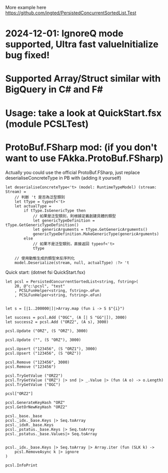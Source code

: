More example here
https://github.com/ingted/PersistedConcurrentSortedList.Test


# 2024-12-01: IgnoreQ mode supported, Ultra fast valueInitialize bug fixed!
# Supported Array/Struct similar with BigQuery in C# and F#
# Usage: take a look at QuickStart.fsx (module PCSLTest)
# ProtoBuf.FSharp mod: (if you don't want to use FAkka.ProtoBuf.FSharp) 


Actually you could use the official ProtoBuf.FSharp, just replace deserialiseConcreteType in PB with (adding it yourself)

```
let deserialiseConcreteType<'t> (model: RuntimeTypeModel) (stream: Stream) = 
    // 判斷 't 是否為泛型類別
    let tType = typeof<'t>
    let actualType =
        if tType.IsGenericType then
            // 如果是泛型類別，則根據定義創建具體的類型
            let genericTypeDefinition = tType.GetGenericTypeDefinition()
            let genericArguments = tType.GetGenericArguments()
            genericTypeDefinition.MakeGenericType(genericArguments)
        else
            // 如果不是泛型類別，直接返回 typeof<'t>
            tType

    // 使用動態生成的類型來反序列化
    model.Deserialize(stream, null, actualType) :?> 't
```

Quick start: (dotnet fsi QuickStart.fsx)

```
let pcsl = PersistedConcurrentSortedList<string, fstring>(
    20, @"c:\pcsl", "test"
    , PCSLFunHelper<string, fstring>.oFun
    , PCSLFunHelper<string, fstring>.eFun)


let s = [|1..200000|]|>Array.map (fun i -> S $"{i}")

let success = pcsl.Add ("OGC", (A [| S "GG"|]), 3000)
let success2 = pcsl.Add ("ORZ2", (A s), 3000)

pcsl.Update ("ORZ", (S "ORZ"), 3000)

pcsl.Update ("", (S "ORZ"), 3000)

pcsl.Upsert ("123456", (S "ORZ1"), 3000)
pcsl.Upsert ("123456", (S "ORZ"))

pcsl.Remove ("123456", 3000)
pcsl.Remove ("123456")

pcsl.TryGetValue ("ORZ2")
pcsl.TryGetValue ("ORZ") |> snd |> _.Value |> (fun (A o) -> o.Length)
pcsl.TryGetValue ("OGC")

pcsl["ORZ2"]

pcsl.GenerateKeyHash "ORZ"
pcsl.GetOrNewKeyHash "ORZ2"

pcsl._base._base
pcsl._idx._base.Keys |> Seq.toArray
pcsl._idxR._base.Keys
pcsl._pstatus._base.Keys |> Seq.toArray
pcsl._pstatus._base.Values|> Seq.toArray


pcsl._idx._base.Keys |> Seq.toArray |> Array.iter (fun (SLK k) ->
    pcsl.RemoveAsync k |> ignore
)

pcsl.InfoPrint

```
